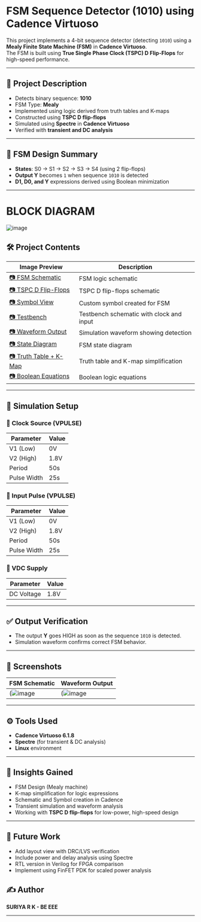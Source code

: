 # FSM Sequence Detector (1010) using Cadence Virtuoso

This project implements a 4-bit sequence detector (detecting `1010`) using a **Mealy Finite State Machine (FSM)** in **Cadence Virtuoso**.  
The FSM is built using **True Single Phase Clock (TSPC) D Flip-Flops** for high-speed performance.

---

## 🔧 Project Description

- Detects binary sequence: **1010**
- FSM Type: **Mealy**
- Implemented using logic derived from truth tables and K-maps
- Constructed using **TSPC D flip-flops**
- Simulated using **Spectre** in **Cadence Virtuoso**
- Verified with **transient and DC analysis**

---

## 🧠 FSM Design Summary

- **States**: S0 → S1 → S2 → S3 → S4 (using 2 flip-flops)
- **Output Y** becomes `1` when sequence `1010` is detected
- **D1, D0, and Y** expressions derived using Boolean minimization

---

# BLOCK DIAGRAM
![image](https://github.com/user-attachments/assets/709173a8-7407-414f-b190-0115385916b6) 

## 🛠️ Project Contents

| Image Preview | Description |
|---------------|-------------|
| [📷 FSM Schematic](images/schematic.jpg) | FSM logic schematic |
| [📷 TSPC D Flip-Flops](images/TSPC_D_flip-flops_Schematic.png) | TSPC D flip-flops schematic |
| [📷 Symbol View](images/symbol_view.jpg) | Custom symbol created for FSM |
| [📷 Testbench](images/testbench.jpg) | Testbench schematic with clock and input |
| [📷 Waveform Output](images/waveform_output.jpg) | Simulation waveform showing detection |
| [📷 State Diagram](images/state_diagram.jpg) | FSM state diagram |
| [📷 Truth Table + K-Map](images/truth_table_kmap.jpg) | Truth table and K-map simplification |
| [📷 Boolean Equations](images/Boolean_equations_truth_table.jpg) | Boolean logic equations |


---

## 🧪 Simulation Setup

### 🔁 Clock Source (VPULSE)
| Parameter      | Value         |
|----------------|---------------|
| V1 (Low)       | 0V            |
| V2 (High)      | 1.8V          |
| Period         | 50s           |
| Pulse Width    | 25s           |

### 🔁 Input Pulse (VPULSE)
| Parameter      | Value         |
|----------------|---------------|
| V1 (Low)       | 0V            |
| V2 (High)      | 1.8V          |
| Period         | 50s           |
| Pulse Width    | 25s           |

### 🔋 VDC Supply
| Parameter      | Value         |
|----------------|---------------|
| DC Voltage     | 1.8V          |

---

## ✅ Output Verification

- The output **Y** goes HIGH as soon as the sequence `1010` is detected.
- Simulation waveform confirms correct FSM behavior.

---

## 📸 Screenshots

| FSM Schematic | Waveform Output |
|---------------|-----------------|
| (![image](https://github.com/user-attachments/assets/c34ae955-dfd3-4eef-b359-3451f7a666b9) | (![image](https://github.com/user-attachments/assets/9a794a1b-83e0-4455-8fba-b435a4ad085f) |

---

## ⚙️ Tools Used

- **Cadence Virtuoso 6.1.8**
- **Spectre** (for transient & DC analysis)
- **Linux** environment

---

## 🧠 Insights Gained

- FSM Design (Mealy machine)
- K-map simplification for logic expressions
- Schematic and Symbol creation in Cadence
- Transient simulation and waveform analysis
- Working with **TSPC D flip-flops** for low-power, high-speed design

---
## 🔮 Future Work

- Add layout view with DRC/LVS verification  
- Include power and delay analysis using Spectre  
- RTL version in Verilog for FPGA comparison  
- Implement using FinFET PDK for scaled power analysis

## ✍️ Author

**SURIYA R K - BE EEE**   

---




